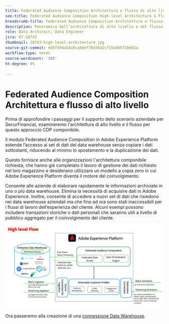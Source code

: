 ```yaml
---
title: Federated Audience Composition Architettura e flusso di alto livello
seo-title: Federated Audience Composition High-level Architecture & Flow | Engage with Audiences from your Data Warehouse using Federated Audience Composition
breadcrumb-title: Federated Audience Composition Architettura e flusso di alto livello
description: Panoramica dell’architettura di alto livello e del flusso di Federated Audience Composition.
role: Data Architect, Data Engineer
jira: KT-18743
thumbnail: 18743-high-level-architecture.jpg
source-git-commit: dd5f594a54a9cab8ef78d36d2cf15a9b5f2b682a
workflow-type: tm+mt
source-wordcount: '193'
ht-degree: 0%

---
```



# Federated Audience Composition Architettura e flusso di alto livello

Prima di approfondire i passaggi per il supporto dello scenario aziendale per SecurFinancial, esamineremo l&#39;architettura di alto livello e il flusso per questo approccio CDP componibile.

Il modulo Federated Audience Composition in Adobe Experience Platform estende l’accesso ai set di dati del data warehouse senza copiare i dati sottostanti, riducendo al minimo lo spostamento e la duplicazione dei dati.

Questo fornisce anche alle organizzazioni l&#39;architettura componibile richiesta, che hanno già completato il lavoro di gestione dei dati richiesto nel loro magazzino e desiderano utilizzare un modello a copia zero in cui Adobe Experience Platform diventa il motore del coinvolgimento.

Consente alle aziende di elaborare rapidamente le informazioni archiviate in uno o più data warehouse. Elimina la necessità di acquisire dati in Adobe Experience. Inoltre, consente di accedere a nuovi set di dati che risiedono nei data warehouse aziendali ma che fino ad ora sono stati inaccessibili per i flussi di lavoro dell’esperienza del cliente. Alcuni esempi possono includere transazioni storiche o dati personali che saranno utili a livello di pubblico aggregato per il coinvolgimento del cliente.

![fac-architecture](assets/fac-architecture.png)

Ora passeremo alla creazione di una [connessione Data Warehouse](data-warehouse-connection.md).

